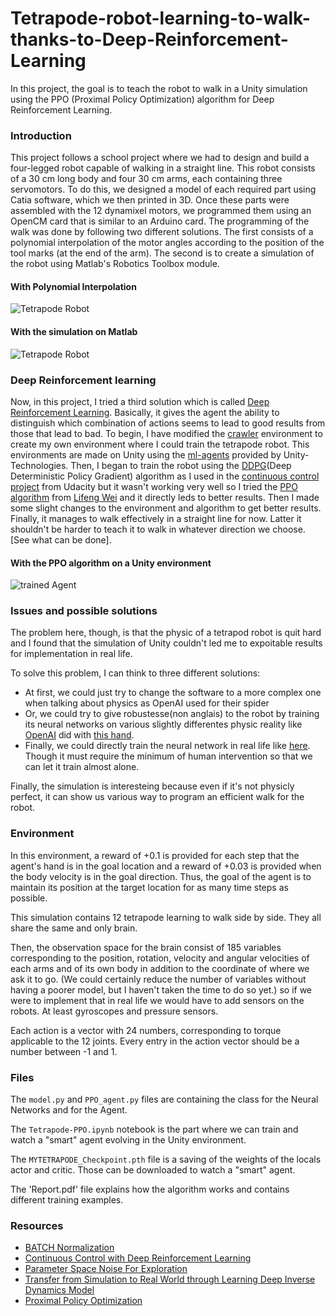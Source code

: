 [//]: # (Image References)

[image1]: walking.gif "Trained Agent"
[image2]: couverture.png "Tetrapode"
[image3]: SlawRealWalk.gif "SlawRealWalk"
[image4]: FastRealWalk.gif "FastRealWalk"



# Tetrapode-robot-learning-to-walk-thanks-to-Deep-Reinforcement-Learning
In this project, the goal is to teach the robot to walk in a Unity simulation using the PPO (Proximal Policy Optimization) algorithm for Deep Reinforcement Learning.

### Introduction
This project follows a school project where we had to design and build a four-legged robot capable of walking in a straight line. This robot consists of a 30 cm long body and four 30 cm arms, each containing three servomotors. To do this, we designed a model of each required part using Catia software, which we then printed in 3D. Once these parts were assembled with the 12 dynamixel motors, we programmed them using an OpenCM card that is similar to an Arduino card. The programming of the walk was done by following two different solutions. The first consists of a polynomial interpolation of the motor angles according to the position of the tool marks (at the end of the arm). The second is to create a simulation of the robot using Matlab's Robotics Toolbox module.

#### With Polynomial Interpolation
![Tetrapode Robot][image3] 

#### With the simulation on Matlab
![Tetrapode Robot][image4] 

### Deep Reinforcement learning
Now, in this project, I tried a third solution which is called [Deep Reinforcement Learning](https://en.wikipedia.org/wiki/Deep_reinforcement_learning). Basically, it gives the agent the ability to distinguish which combination of actions seems to lead to good results from those that lead to bad.
To begin, I have modified the [crawler](https://github.com/Unity-Technologies/ml-agents/blob/master/docs/Learning-Environment-Examples.md) environment  to create my own environment where I could train the tetrapode robot. This environments are made on Unity using the [ml-agents](https://github.com/Unity-Technologies/ml-agents/) provided by Unity-Technologies.
Then, I began to train the robot using the [DDPG](https://towardsdatascience.com/deep-deterministic-policy-gradients-explained-2d94655a9b7b)(Deep Deterministic Policy Gradient) algorithm as I used in the [continuous control project](https://github.com/GeraudMM/Continuous-Control-with-DeepRL/blob/master/README.md) from Udacity but it wasn't working very well so I tried the [PPO algorithm](https://github.com/ZeratuuLL/Reinforcement-Learning/blob/master/Continuous%20Control/Crawler/Crawler.ipynb) from [Lifeng Wei](https://github.com/ZeratuuLL) and it directly leds to better results. Then I made some slight changes to the environment and algorithm to get better results. Finally, it manages to walk effectively in a straight line for now. Latter it shouldn't be harder to teach it to walk in whatever direction we choose. [See what can be done].

#### With the PPO algorithm on a Unity environment
![trained Agent][image1]

### Issues and possible solutions
The problem here, though, is that the physic of a tetrapod robot is quit hard and I found that the simulation of Unity couldn't led me to expoitable results for implementation in real life. 

To solve this problem, I can think to three different solutions:
 - At first, we could just try to change the software to a more complex one when talking about physics as OpenAI used for their spider
 - Or, we could try to give robustesse(non anglais) to the robot by training its neural networks on various slightly differentes physic reality like [OpenAI](https://openai.com/) did with [this hand](https://openai.com/blog/learning-dexterity/).
 - Finally, we could directly train the neural network in real life like [here](https://www.youtube.com/watch?v=V05SuCSRAtg). Though it must require the minimum of human intervention so that we can let it train almost alone.

Finally, the simulation is interesteing because even if it's not physicly perfect, it can show us various way to program an efficient walk for the robot.

### Environment
In this environment, a reward of +0.1 is provided for each step that the agent's hand is in the goal location and a reward of +0.03 is provided when the body velocity is in the goal direction. Thus, the goal of the agent is to maintain its position at the target location for as many time steps as possible.

This simulation contains 12 tetrapode learning to walk side by side. They all share the same and only brain.

Then, the observation space for the brain consist of 185 variables corresponding to the position, rotation, velocity and angular velocities of each arms and of its own body in addition to the coordinate of where we ask it to go. (We could certainly reduce the number of variables without having a poorer model, but I haven't taken the time to do so yet.) so if we were to implement that in real life we would have to add sensors on the robots. At least gyroscopes and pressure sensors.

Each action is a vector with 24 numbers, corresponding to torque applicable to the 12 joints. Every entry in the action vector should be a number between -1 and 1.


### Files
The `model.py` and `PPO_agent.py` files are containing the class for the Neural Networks and for the Agent.

The `Tetrapode-PPO.ipynb` notebook is the part where we can train and watch a "smart" agent evolving in the Unity environment.

The `MYTETRAPODE_Checkpoint.pth` file is a saving of the weights of the locals actor and critic. Those can be downloaded to watch a "smart" agent.

The 'Report.pdf' file explains how the algorithm works and contains different training examples.

### Resources
- [BATCH Normalization](https://arxiv.org/abs/1502.03167)
- [Continuous Control with Deep Reinforcement Learning](https://arxiv.org/abs/1509.02971)
- [Parameter Space Noise For Exploration](https://arxiv.org/pdf/1706.01905.pdf)
- [Transfer from Simulation to Real World through Learning Deep Inverse Dynamics Model](https://arxiv.org/abs/1610.03518)
- [Proximal Policy Optimization](https://arxiv.org/abs/1707.06347)
